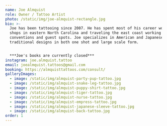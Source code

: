 ```yaml
---
name: Joe Almquist
role: Owner / Tattoo Artist
photo: /static/img/joe-almquist-rectangle.jpg
bio: >-
  Joe has been tattooing since 2007. He has spent most of his career working in
  shops in eastern North Carolina and traveling the east coast working
  conventions and guest spots. Joe specializes in American and Japanese
  traditional designs in both one shot and large scale form.


  ***Joe's books are currently closed***
instagram: joe.almquist.tattoo
email: joealmquist.tattoos@gmail.com
booking: https://almquisttattoos.com/consult/
galleryImages:
  - image: /static/img/almquist-party-pup-tattoo.jpg
  - image: /static/img/almquist-snake-leg-tattoo.jpg
  - image: /static/img/almquist-puppy-shirt-tattoo.jpg
  - image: /static/img/almquist-tiger-tattoo.jpg
  - image: /static/img/almquist-nurse-tattoo.jpg
  - image: /static/img/almquist-empress-tattoo.jpg
  - image: /static/img/almquist-japanese-sleeve-tattoo.jpg
  - image: /static/img/almquist-back-tattoo.jpg
order: 1
---
```

